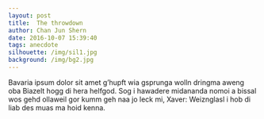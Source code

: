 ```yaml
---
layout: post
title:  The throwdown
author: Chan Jun Shern
date: 2016-10-07 15:39:40
tags: anecdote
silhouette: /img/sil1.jpg
background: /img/bg2.jpg
---
```


Bavaria ipsum dolor sit amet g’hupft wia gsprunga wolln dringma aweng oba Biazelt hogg di hera helfgod. Sog i hawadere midananda nomoi a bissal wos gehd ollaweil gor kumm geh naa jo leck mi, Xaver: Weiznglasl i hob di liab des muas ma hoid kenna.
